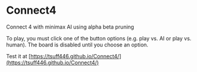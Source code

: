 # Connect4
Connect 4 with minimax AI using alpha beta pruning

To play, you must click one of the button options (e.g. play vs. AI or play vs. human). The board is disabled until you choose an option.

Test it at [https://tsuff446.github.io/Connect4/](https://tsuff446.github.io/Connect4/)
